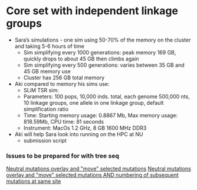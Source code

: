 # Core set with independent linkage groups

- Sara’s simulations - one sim using 50-70% of the memory on the cluster and taking 5-6 hours of time
    - Sim simplifying every 1000 generations: peak memory 169 GB, quickly drops to about 45 GB then climbs again
    - Sim simplifying every 500 generations: varies between 35 GB and 45 GB memory use
    - Cluster has 256 GB total memory
- Aki compared to memory his sims use:
    - SLiM TSR sim:
    - Parameters: 100 pops, 10,000 inds. total, each genome 500,000 nts, 10 linkage groups, one allele in one linkage group, default simplification ratio
    - Time: Starting memory usage: 0.8867 Mb, Max memory usage: 818.59Mb, CPU time: 81 seconds
    - Instrument: MacOs 1.2 GHz, 8 GB 1600 MHz DDR3
- Aki will help Sara look into running on the HPC at NU
    - submission script

### Issues to be prepared for with tree seq

[Neutral mutations overlay and "move" selected mutations](https://github.com/tskit-dev/tskit/issues/30)
[Neutral mutations overlay and "move" selected mutations AND numbering of subsequent mutations at same site](https://github.com/tskit-dev/msprime/issues/663)


